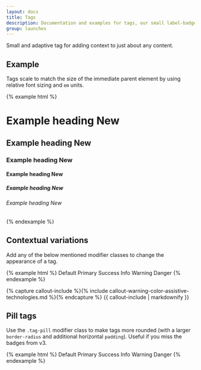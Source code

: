 ```yaml
---
layout: docs
title: Tags
description: Documentation and examples for tags, our small label-badge component.
group: launches
---
```


Small and adaptive tag for adding context to just about any content.

## Example

Tags scale to match the size of the immediate parent element by using relative font sizing and `em` units.

{% example html %}
<h1>Example heading <span class="tag tag-default">New</span></h1>
<h2>Example heading <span class="tag tag-default">New</span></h2>
<h3>Example heading <span class="tag tag-default">New</span></h3>
<h4>Example heading <span class="tag tag-default">New</span></h4>
<h5>Example heading <span class="tag tag-default">New</span></h5>
<h6>Example heading <span class="tag tag-default">New</span></h6>
{% endexample %}

## Contextual variations

Add any of the below mentioned modifier classes to change the appearance of a tag.

{% example html %}
<span class="tag tag-default">Default</span>
<span class="tag tag-primary">Primary</span>
<span class="tag tag-success">Success</span>
<span class="tag tag-info">Info</span>
<span class="tag tag-warning">Warning</span>
<span class="tag tag-danger">Danger</span>
{% endexample %}

{% capture callout-include %}{% include callout-warning-color-assistive-technologies.md %}{% endcapture %}
{{ callout-include | markdownify }}

## Pill tags

Use the `.tag-pill` modifier class to make tags more rounded (with a larger `border-radius` and additional horizontal `padding`). Useful if you miss the badges from v3.

{% example html %}
<span class="tag tag-pill tag-default">Default</span>
<span class="tag tag-pill tag-primary">Primary</span>
<span class="tag tag-pill tag-success">Success</span>
<span class="tag tag-pill tag-info">Info</span>
<span class="tag tag-pill tag-warning">Warning</span>
<span class="tag tag-pill tag-danger">Danger</span>
{% endexample %}

